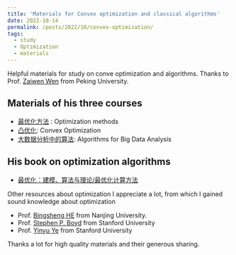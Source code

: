```yaml
---
title: 'Materials for Convex optimization and classical algorithms'
date: 2022-10-14
permalink: /posts/2022/10/convex-optimization/
tags:
  - study
  - Optimization
  - materials
---
```



Helpful materials for study on conve optimization and algorithms. Thanks to Prof. [Zaiwen Wen](https://bicmr.pku.edu.cn/~wenzw/index.html) from Peking University.

## Materials of his three courses 

- [最优化方法](https://bicmr.pku.edu.cn/~wenzw/opt-2022-fall.html) : Optimization methods
- [凸优化](https://bicmr.pku.edu.cn/~wenzw/opt-2021-fall.html): Convex Optimization
- [大数据分析中的算法](https://bicmr.pku.edu.cn/~wenzw/bigdata2022.html): Algorithms for Big Data Analysis 

## His book on optimization algorithms
- [最优化：建模、算法与理论/最优化计算方法](https://bicmr.pku.edu.cn/~wenzw/optbook.html)


Other resources about optimization I appreciate a lot, from which I gained sound knowledge about optimization 

- Prof. [Bingsheng HE](http://maths.nju.edu.cn/~hebma/) from Nanjing University.
- Prof. [Stephen P. Boyd](https://web.stanford.edu/~boyd/teaching.html) from Stanford University
- Prof. [Yinyu Ye](https://web.stanford.edu/~yyye/) from Stanford University

Thanks a lot for high quality materials and their generous sharing.

